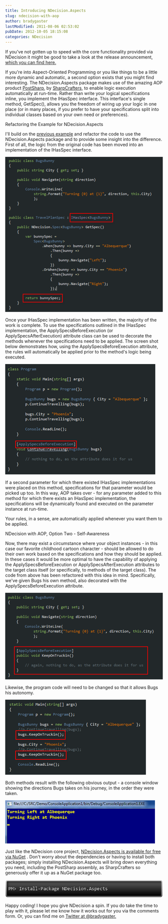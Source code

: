 ```yaml
---
title: Introducing NDecision.Aspects
slug: ndecision-with-aop
author: bradygaster
lastModified: 2011-08-06 02:53:02
pubDate: 2012-10-05 18:15:08
categories: NDecision
---
```


<p>If you&apos;ve not gotten up to speed with the core functionality provided via NDecision it might be good to take a look at the release announcement,
  <a href="http://bradygaster.com/announcing-the-ndecision-1.0-release" title="NDecision Release Announcement">which you can find here.</a> 
</p>
<p>If you&apos;re into Aspect-Oriented Programming or you like things to be a little more dynamic and automatic, a second option exists that you might find interesting. The NDecision.Aspects package makes use of the amazing AOP product
  <a href="http://www.sharpcrafters.com/postsharp" title="PostSharp, the best AOP framework for .NET">PostSharp</a>, by
  <a href="http://www.sharpcrafters.com/" title="SharpCrafters, makers of PostSharp">SharpCrafters</a>, to enable logic execution automatically at run-time. Rather than write your logical specifications inline, you implement the IHasSpec
   interface. This interface&apos;s single method, GetSpec(), allows you the freedom of wiring up your logic in one place (or in many places, if you prefer to have your specifications split into individual classes based on your own need or preferences).&#xA0;</p>
Refactoring the Example for NDecision.Aspects
<p>I&apos;ll build on the
  <a title="The original NDecision example" href="http://bradygaster.com/announcing-the-ndecision-1.0-release">previous example</a>  and refactor the code to use the NDecision.Aspects package and to provide some insight into the difference. First of all, the logic from the original code has been moved into an implementation of the IHasSpec
   interface.&#xA0;</p>
<p>
  <img src="media/bunny_spec_implementation.png" alt="Implementing the rules for an object in an IHasSpec implementation">
</p>
<p>Once your IHasSpec
   implementation has been written, the majority of the work is complete. To use the specifications outlined in the IHasSpec
     implementation, the ApplySpecsBeforeExecution (or ApplySpecsAfterExecution) attribute class can be used to decorate the methods whenever the specifications need to be applied. The screen shot below demonstrates how, using the ApplySpecsBeforeExecution
      attribute, the rules will automatically be applied prior to the method&apos;s logic being executed.&#xA0;</p>
<p>
  <img alt="Method with a parameter decorated for automatic specification application" src="media/decorated_method_with_target.png">
</p>
<p>If a second parameter for which there existed IHasSpec
   implementations were placed on this method, specifications for that parameter would be picked up too. In this way, AOP takes over - for any parameter added to this method for which there exists an IHasSpec
     implementation, the specifications will be dynamically found and executed on the parameter instance at run-time.</p>
<p>Your rules, in a sense, are automatically applied whenever you want them to be applied.&#xA0;</p>
NDecision with AOP, Option Two - Self-Awareness
<p>Now, there may exist a circumstance where your object instances - in this case our favorite childhood cartoon character - should be allowed to do their own work based on the specifications and how they should be applied. In these cases it would be more
  optimal to have the capability of applying the ApplySpecsBeforeExecution or ApplySpecsAfterExecution attributes to the target class itself (or specifically, to methods of the target class). The code from above has been refactored with this idea in mind.
  Specifically, we&apos;ve given Bugs his own method, also decorated with the ApplySpecsBeforeExecution attribute.&#xA0;</p>
<p>
  <img alt="Self-driven functionality" src="media/decorated_self_driven_method.png">
</p>
<p>Likewise, the program code will need to be changed so that it allows Bugs his autonomy.</p>
<p>
  <img src="media/main_method_with_self_driven_changes.png" alt="Allowing the target class to drive itself">
</p>
<p>Both methods result with the following obvious output - a console window showing the directions Bugs takes on his journey, in the order they were taken.&#xA0;</p>
<p>
  <img src="media/ndecision_demo_output.png" alt="Output of the demonstration code">
</p>
<p>Just like the NDecision core project,
  <a title="NDecision.Aspects on NuGet" href="http://nuget.org/List/Packages/NDecision.Aspects">NDecision.Aspects is available for free via NuGet</a> . Don&apos;t worry about the dependencies or having to install both packages; simply installing NDecision.Aspects will bring down everything you need, including the PostSharp assembly, as SharpCrafters
  so generously offer it up as a NuGet package too.&#xA0;</p>
<p>
  <img alt="NDecision.Aspects NuGet install " src="media/ndecision-aspects-install.png">
</p>
<p>Happy coding! I hope you give NDecision a spin. If you do take the time to play with it, please let me know how it works out for you via the comments form. Or, you can find me on
  <a href="http://twitter.com/#!/bradygaster">Twitter at @bradygaster.</a> 
</p>
